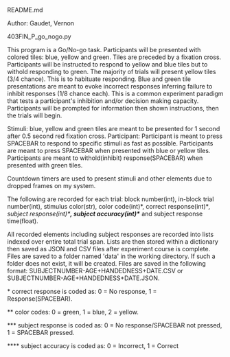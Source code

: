 README.md

Author: Gaudet, Vernon

403FIN_P_go_nogo.py



This program is a Go/No-go task. Participants will be presented with colored tiles: blue, yellow and green. Tiles are preceded by a fixation cross. Participants will be instructed to respond to  yellow and blue tiles but to withold responding to green. The majority of trials will present yellow tiles (3/4 chance). This is to habituate responding. Blue and green tile presentations are meant to evoke incorrect responses inferring failure to inhibit responses (1/8 chance each). This is a common experiment paradigm that tests a participant's inhibition and/or decision making capacity. Participants will be prompted for information then shown instructions, then the trials will begin.

Stimuli: blue, yellow and green tiles are meant to be presented for 1 second after 0.5 second red fixation cross. Participant: Participant is meant to press SPACEBAR to respond to specific stimuli as fast as possible. Participants are meant to press SPACEBAR when presented with blue or yellow tiles. Participants are meant to withold(inhibit) response(SPACEBAR) when presented with green tiles. 

Countdown timers are used to present stimuli and other elements due to dropped frames on my system.

The following are recorded for each trial: block number(int), in-block trial number(int), stimulus color(str), color code(int)\*, correct response(int)\**, subject response(int)\***, subject accuracy(int)\**** and subject response time(float).

All recorded elements including subject responses are recorded into lists indexed over entire total trial span. Lists are then stored within a dictionary then saved as JSON and CSV files after experiment course is complete. Files are saved to a folder named 'data' in the working directory. If such a folder does not exist, it will be created. Files are saved in the following format: SUBJECTNUMBER-AGE+HANDEDNESS+DATE.CSV or SUBJECTNUMBER-AGE+HANDEDNESS+DATE.JSON.

\* correct response is coded as: 0 = No response, 1 = Response(SPACEBAR).
 
\** color codes: 0 = green, 1 = blue, 2 = yellow.

\*** subject response is coded as: 0 = No response/SPACEBAR not pressed, 1 = SPACEBAR pressed.

\**** subject accuracy is coded as: 0 = Incorrect, 1 = Correct
